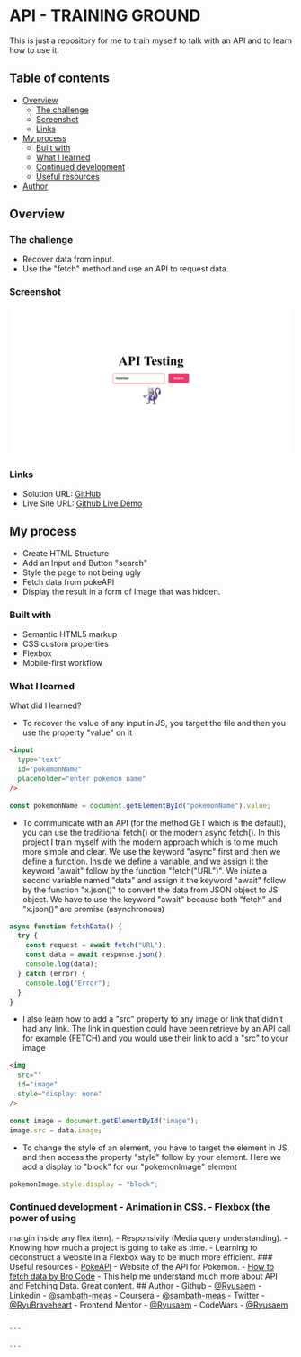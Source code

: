 # API - TRAINING GROUND

This is just a repository for me to train myself to talk with an API and to learn how to use it.

## Table of contents

- [Overview](#overview)
  - [The challenge](#the-challenge)
  - [Screenshot](#screenshot)
  - [Links](#links)
- [My process](#my-process)
  - [Built with](#built-with)
  - [What I learned](#what-i-learned)
  - [Continued development](#continued-development)
  - [Useful resources](#useful-resources)
- [Author](#author)

## Overview

### The challenge

- Recover data from input.
- Use the "fetch" method and use an API to request data.

### Screenshot

![Screenshot Project](assets/images/screenshot.png)

### Links

- Solution URL: [GitHub](https://github.com/Ryusaem/api-pokemon-search-training)
- Live Site URL: [Github Live Demo](https://ryusaem.github.io/api-pokemon-search-training/)

## My process

- Create HTML Structure
- Add an Input and Button "search"
- Style the page to not being ugly
- Fetch data from pokeAPI
- Display the result in a form of Image that was hidden.

### Built with

- Semantic HTML5 markup
- CSS custom properties
- Flexbox
- Mobile-first workflow

### What I learned

What did I learned?

- To recover the value of any input in JS, you target the file and then you use the property "value" on it

```html
<input
  type="text"
  id="pokemonName"
  placeholder="enter pokemon name"
/>
```

```js
const pokemonName = document.getElementById("pokemonName").value;
```

- To communicate with an API (for the method GET which is the default), you can use the traditional fetch() or the modern async fetch(). In this project I train myself with the modern approach which is to me much more simple and clear. We use the keyword "async" first and then we define a function. Inside we define a variable, and we assign it the keyword "await" follow by the function "fetch("URL")". We iniate a second variable named "data" and assign it the keyword "await" follow by the function "x.json()" to convert the data from JSON object to JS object. We have to use the keyword "await" because both "fetch" and "x.json()" are promise (asynchronous)

```js
async function fetchData() {
  try {
    const request = await fetch("URL");
    const data = await response.json();
    console.log(data);
  } catch (error) {
    console.log("Error");
  }
}
```

- I also learn how to add a "src" property to any image or link that didn't had any link. The link in question could have been retrieve by an API call for example (FETCH) and you would use their link to add a "src" to your image

```html
<img
  src=""
  id="image"
  style="display: none"
/>
```

```js
const image = document.getElementById("image");
image.src = data.image;
```

- To change the style of an element, you have to target the element in JS, and then access the property "style" follow by your element. Here we add a display to "block" for our "pokemonImage" element

```js
pokemonImage.style.display = "block";
```

### Continued development - Animation in CSS. - Flexbox (the power of using

margin inside any flex item). - Responsivity (Media query understanding). -
Knowing how much a project is going to take as time. - Learning to deconstruct a
website in a Flexbox way to be much more efficient. ### Useful resources -
[PokeAPI](https://pokeapi.co/) - Website of the API for Pokemon. - [How to fetch
data by Bro Code](https://www.youtube.com/watch?v=37vxWr0WgQk) - This help me
understand much more about API and Fetching Data. Great content. ## Author -
Github - [@Ryusaem](https://github.com/Ryusaem) - Linkedin -
[@sambath-meas](https://www.linkedin.com/in/sambath-meas) - Coursera -
[@sambath-meas](https://www.coursera.org/learner/sambath-meas) - Twitter -
[@RyuBraveheart](https://twitter.com/RyuBraveheart) - Frontend Mentor -
[@Ryusaem](https://www.frontendmentor.io/profile/Ryusaem) - CodeWars -
[@Ryusaem](https://www.codewars.com/users/Ryusaem)

````

```

```
````
